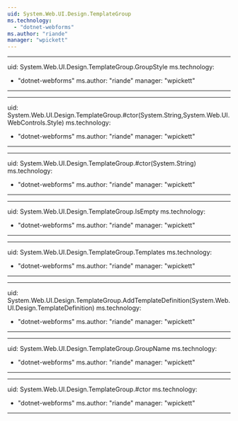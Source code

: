 ```yaml
---
uid: System.Web.UI.Design.TemplateGroup
ms.technology: 
  - "dotnet-webforms"
ms.author: "riande"
manager: "wpickett"
---
```


---
uid: System.Web.UI.Design.TemplateGroup.GroupStyle
ms.technology: 
  - "dotnet-webforms"
ms.author: "riande"
manager: "wpickett"
---

---
uid: System.Web.UI.Design.TemplateGroup.#ctor(System.String,System.Web.UI.WebControls.Style)
ms.technology: 
  - "dotnet-webforms"
ms.author: "riande"
manager: "wpickett"
---

---
uid: System.Web.UI.Design.TemplateGroup.#ctor(System.String)
ms.technology: 
  - "dotnet-webforms"
ms.author: "riande"
manager: "wpickett"
---

---
uid: System.Web.UI.Design.TemplateGroup.IsEmpty
ms.technology: 
  - "dotnet-webforms"
ms.author: "riande"
manager: "wpickett"
---

---
uid: System.Web.UI.Design.TemplateGroup.Templates
ms.technology: 
  - "dotnet-webforms"
ms.author: "riande"
manager: "wpickett"
---

---
uid: System.Web.UI.Design.TemplateGroup.AddTemplateDefinition(System.Web.UI.Design.TemplateDefinition)
ms.technology: 
  - "dotnet-webforms"
ms.author: "riande"
manager: "wpickett"
---

---
uid: System.Web.UI.Design.TemplateGroup.GroupName
ms.technology: 
  - "dotnet-webforms"
ms.author: "riande"
manager: "wpickett"
---

---
uid: System.Web.UI.Design.TemplateGroup.#ctor
ms.technology: 
  - "dotnet-webforms"
ms.author: "riande"
manager: "wpickett"
---

